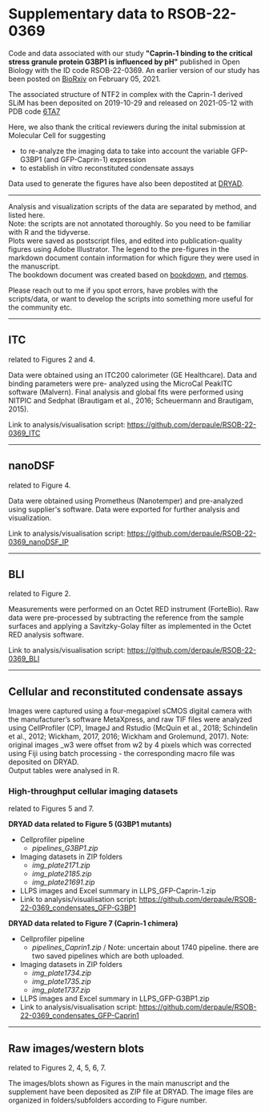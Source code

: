 # Supplementary data to RSOB-22-0369
Code and data associated with our study **"Caprin-1 binding to the critical stress granule protein G3BP1 is influenced by pH"** published in Open Biology with the ID code RSOB-22-0369.
An earlier version of our study has been posted on [BioRxiv](https://www.biorxiv.org/content/10.1101/2021.02.05.429362v1) on February 05, 2021.

The associated structure of NTF2 in complex with the Caprin-1 derived SLiM has been deposited on 2019-10-29 and released on 2021-05-12 with PDB code [6TA7](https://www.rcsb.org/structure/6TA7)

Here, we also thank the critical reviewers during the inital submission at Molecular Cell for suggesting 

- to re-analyze the imaging data to take into account the variable GFP-G3BP1 (and GFP-Caprin-1) expression
- to establish in vitro reconstituted condensate assays

Data used to generate the figures have also been depostited at [DRYAD](https://doi.org/10.5061/dryad.k98sf7mb8). 

---
Analysis and visualization scripts of the data are separated by method, and listed here. \
Note: the scripts are not annotated thoroughly. So you need to be familiar with R and the tidyverse.\
Plots were saved as postscript files, and edited into publication-quality figures using Adobe Illustrator. The legend to the pre-figures in the markdown document contain information for which figure they were used in the manuscript.\
The bookdown document was created based on [bookdown](https://bookdown.org/yihui/bookdown/), and [rtemps](https://github.com/bblodfon/rtemps).

Please reach out to me if you spot errors, have probles with the scripts/data, or want to develop the scripts into something more useful for the community etc. 

---
## ITC
related to Figures 2 and 4.

Data were obtained using an ITC200 calorimeter (GE Healthcare). Data and binding parameters were pre- analyzed using the MicroCal PeakITC software (Malvern). 
Final analysis and global fits were performed using NITPIC and Sedphat (Brautigam et al., 2016; Scheuermann and Brautigam, 2015).

Link to analysis/visualisation script: https://github.com/derpaule/RSOB-22-0369_ITC

---
## nanoDSF 
related to Figure 4.

Data were obtained using Prometheus (Nanotemper) and pre-analyzed using supplier's software. Data were exported for further analysis and visualization.

Link to analysis/visualisation script: https://github.com/derpaule/RSOB-22-0369_nanoDSF_IP

---
## BLI 
related to Figure 2.

Measurements were performed on an Octet RED instrument (ForteBio). Raw data were pre-processed by subtracting the reference from the sample surfaces and applying a Savitzky-Golay filter as implemented in the Octet RED analysis software.

Link to analysis/visualisation script: https://github.com/derpaule/RSOB-22-0369_BLI

---
## Cellular and reconstituted condensate assays 
Images were captured using a four-megapixel sCMOS digital camera with the manufacturer’s software MetaXpress, and raw TIF files were analyzed using CellProfiler (CP), ImageJ and Rstudio  (McQuin et al., 2018; Schindelin et al., 2012; Wickham, 2017, 2016; Wickham and Grolemund, 2017). Note: original images _w3 were offset from w2 by 4 pixels which was corrected using Fiji using batch processing - the corresponding macro file was deposited on DRYAD.  
Output tables were analysed in R.

### High-throughput cellular imaging datasets 
related to Figures 5 and 7.

**DRYAD data related to Figure 5 (G3BP1 mutants)** 
- Cellprofiler pipeline
  - *pipelines_G3BP1.zip*  
- Imaging datasets in ZIP folders 
  -  *img_plate2171.zip* 
  -  *img_plate2185.zip*
  -  *img_plate21691.zip*
- LLPS images and Excel summary in LLPS_GFP-Caprin-1.zip
- Link to analysis/visualisation script: https://github.com/derpaule/RSOB-22-0369_condensates_GFP-G3BP1

**DRYAD data related to Figure 7 (Caprin-1 chimera)** 
 - Cellprofiler pipeline 
    - *pipelines_Caprin1.zip* / Note: uncertain about 1740 pipeline. there are two saved pipelines which are both uploaded.
 - Imaging datasets in ZIP folders 
    - *img_plate1734.zip*
    - *img_plate1735.zip* 
    - *img_plate1737.zip*
 - LLPS images and Excel summary in LLPS_GFP-G3BP1.zip
 - Link to analysis/visualisation script: https://github.com/derpaule/RSOB-22-0369_condensates_GFP-Caprin1

---
## Raw images/western blots
related to Figures 2, 4, 5, 6, 7.

The images/blots shown as Figures in the main manuscript and the supplement have been deposited as ZIP file at DRYAD.
The image files are organized in folders/subfolders according to Figure number.

